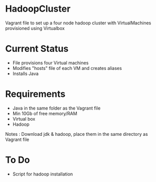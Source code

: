 # HadoopCluster
Vagrant file to set up a four node hadoop cluster with VirtualMachines provisioned using Virtualbox

Current Status
================
 *  File provisions four Virtual machines
 *  Modifies "hosts" file of each VM and creates aliases 
 *  Installs Java
 
 Requirements
 ==================
 *	Java in the same folder as the Vagrant file
 *	Min 10Gb of free memory/RAM
 *	Virtual box
 *	Hadoop 
 	
 
Notes : Download jdk & hadoop, place them in the same directory as Vagrant file
 

To Do
=====================
* Script for hadoop installation
 
